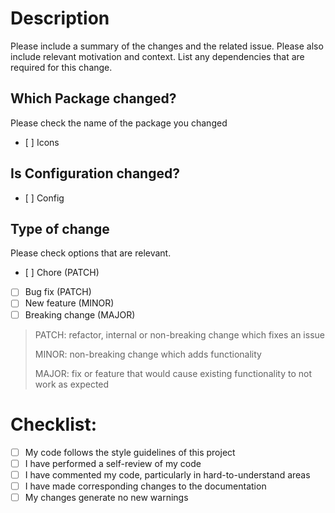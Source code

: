 # Description

Please include a summary of the changes and the related issue. Please also include relevant motivation and context. List any dependencies that are required for this change.

## Which Package changed?

Please check the name of the package you changed

- [ ] Icons

## Is Configuration changed?

- [ ] Config

## Type of change

Please check options that are relevant.

- [ ] Chore (PATCH)
- [ ] Bug fix (PATCH)
- [ ] New feature (MINOR)
- [ ] Breaking change (MAJOR)

> PATCH: refactor, internal or non-breaking change which fixes an issue
>
> MINOR: non-breaking change which adds functionality
>
> MAJOR: fix or feature that would cause existing functionality to not work as expected

# Checklist:

- [ ] My code follows the style guidelines of this project
- [ ] I have performed a self-review of my code
- [ ] I have commented my code, particularly in hard-to-understand areas
- [ ] I have made corresponding changes to the documentation
- [ ] My changes generate no new warnings
